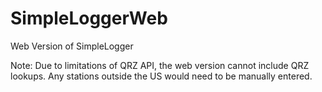 # SimpleLoggerWeb
Web Version of SimpleLogger

Note: Due to limitations of QRZ API, the web version cannot include QRZ lookups. Any stations outside the US would need to be manually entered.
